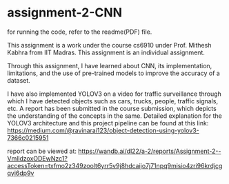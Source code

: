 # assignment-2-CNN



for running the code, refer to the readme(PDF) file.

This assignment is a work under the course cs6910 under Prof. Mithesh Kabhra from IIT Madras. This assignment is an individual assignment. 

Through this assignment, I have learned about CNN, its implementation, limitations, and the use of pre-trained models to improve the accuracy of a dataset.

I have also implemented YOLOV3 on a video for traffic surveillance through which I have detected objects such as cars, trucks, people, traffic signals, etc. 
A report has been submitted in the course submission, which depicts the understanding of the concepts in the same. Detailed explanation for the YOLOV3 architecture and this project pipeline can be found at this link: https://medium.com/@ravinarai123/object-detection-using-yolov3-7366c0215951 

report can be viewed at: https://wandb.ai/dl22/a-2/reports/Assignment-2--VmlldzoxODEwNzc1?accessToken=txfmo2z349zoolt6yrr5v9j8hdcaijo7j71npq9misio4zri96krdjcgqyi6dp9v
